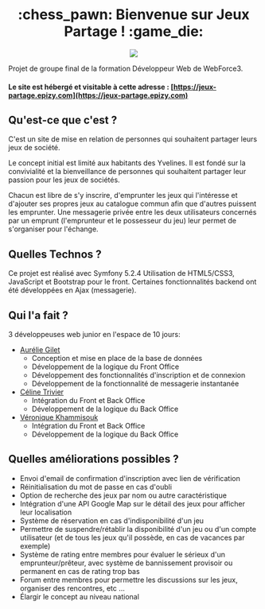 <h1 align="center">:chess_pawn: Bienvenue sur Jeux Partage ! :game_die:</h1>

<p align="center"><img src="https://user-images.githubusercontent.com/75724762/114068898-b1ca1e00-989e-11eb-8508-c37845bec57b.png"></p>

Projet de groupe final de la formation Développeur Web de WebForce3. 

#### Le site est hébergé et visitable à cette adresse : [https://jeux-partage.epizy.com](https://jeux-partage.epizy.com)

## Qu'est-ce que c'est ?

C'est un site de mise en relation de personnes qui souhaitent partager leurs jeux de société.

Le concept initial est limité aux habitants des Yvelines. Il est fondé sur la convivialité et la bienveillance de personnes qui souhaitent partager leur passion pour les jeux de sociétés.

Chacun est libre de s'y inscrire, d'emprunter les jeux qui l'intéresse et d'ajouter ses propres jeux au catalogue commun afin que d'autres puissent les emprunter.
Une messagerie privée entre les deux utilisateurs concernés par un emprunt (l'emprunteur et le possesseur du jeu) leur permet de s'organiser pour l'échange.

## Quelles Technos ?

Ce projet est réalisé avec Symfony 5.2.4
Utilisation de HTML5/CSS3, JavaScript et Bootstrap pour le front.
Certaines fonctionnalités backend ont été développées en Ajax (messagerie).

## Qui l'a fait ?

3 développeuses web junior en l'espace de 10 jours:

* [Aurélie Gilet](https://github.com/AurelieGilet)
  - Conception et mise en place de la base de données
  - Développement de la logique du Front Office
  - Développement des fonctionnalités d'inscription et de connexion
  - Développement de la fonctionnalité de messagerie instantanée 
* [Céline Trivier](https://github.com/titiceline)
  - Intégration du Front et Back Office
  - Développement de la logique du Back Office
* [Véronique Khammisouk](https://github.com/KhammisoukVeronique)
  - Intégration du Front et Back Office
  - Développement de la logique du Back Office

## Quelles améliorations possibles ?

* Envoi d'email de confirmation d'inscription avec lien de vérification
* Réinitialisation du mot de passe en cas d'oubli
* Option de recherche des jeux par nom ou autre caractéristique
* Intégration d'une API Google Map sur le détail des jeux pour afficher leur localisation
* Système de réservation en cas d'indisponibilité d'un jeu
* Permettre de suspendre/rétablir la disponibilité d'un jeu ou d'un compte utilisateur (et de tous les jeux qu'il possède, en cas de vacances par exemple)
* Système de rating entre membres pour évaluer le sérieux d'un emprunteur/prêteur, avec système de bannissement provisoir ou permanent en cas de rating trop bas
* Forum entre membres pour permettre les discussions sur les jeux, organiser des rencontres, etc ...
* Élargir le concept au niveau national
